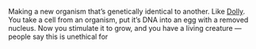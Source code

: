 Making a new organism that’s genetically identical to another. Like [Dolly](https://en.wikipedia.org/w/index.php?title=Dolly_(sheep)&oldid=1306531051). You take a cell from an organism, put it’s DNA into an egg with a removed nucleus. Now you stimulate it to grow, and you have a living creature — people say this is unethical for 